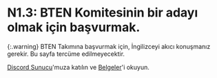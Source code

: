# N1.3: BTEN Komitesinin bir adayı olmak için başvurmak.

{:.warning}
BTEN Takımına başvurmak için, İngilizceyi akıcı konuşmanız gerekir. Bu sayfa tercüme edilmeyecektir.

[Discord Sunucu](https://discord.gg/eXzrZSx)'muza katılın ve [Belgeler](/Documentation)'i okuyun.
